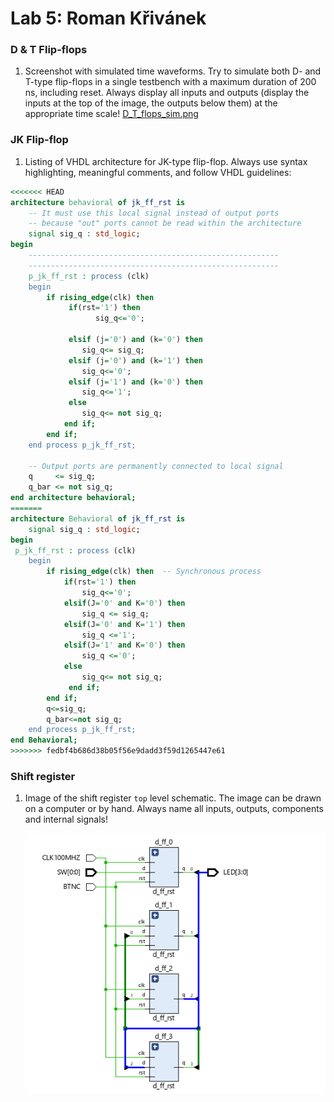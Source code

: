# Lab 5: Roman Křivánek

### D & T Flip-flops

1. Screenshot with simulated time waveforms. Try to simulate both D- and T-type flip-flops in a single testbench with a maximum duration of 200 ns, including reset. Always display all inputs and outputs (display the inputs at the top of the image, the outputs below them) at the appropriate time scale!
[D_T_flops_sim.png](images/D_T_flops_sim.png)
### JK Flip-flop

1. Listing of VHDL architecture for JK-type flip-flop. Always use syntax highlighting, meaningful comments, and follow VHDL guidelines:

```vhdl
<<<<<<< HEAD
architecture behavioral of jk_ff_rst is
    -- It must use this local signal instead of output ports
    -- because "out" ports cannot be read within the architecture
    signal sig_q : std_logic;
begin
    --------------------------------------------------------
    --------------------------------------------------------
    p_jk_ff_rst : process (clk)
    begin
        if rising_edge(clk) then
             if(rst='1') then
                   sig_q<='0';
                
             elsif (j='0') and (k='0') then
                sig_q<= sig_q;
             elsif (j='0') and (k='1') then
                sig_q<='0';
             elsif (j='1') and (k='0') then
                sig_q<='1';
             else
                sig_q<= not sig_q;
            end if;
        end if;
    end process p_jk_ff_rst;

    -- Output ports are permanently connected to local signal
    q     <= sig_q;
    q_bar <= not sig_q;
end architecture behavioral;
=======
architecture Behavioral of jk_ff_rst is
    signal sig_q : std_logic;
begin
 p_jk_ff_rst : process (clk)
    begin
        if rising_edge(clk) then  -- Synchronous process
            if(rst='1') then
                sig_q<='0';
           	elsif(J='0' and K='0') then
                sig_q <= sig_q;
            elsif(J='0' and K='1') then
            	sig_q <='1'; 
            elsif(J='1' and K='0') then
             	sig_q <='0';
            else 
               	sig_q<= not sig_q; 
             end if;                 
        end if;
        q<=sig_q;
        q_bar<=not sig_q;
    end process p_jk_ff_rst;
end Behavioral;
>>>>>>> fedbf4b686d38b05f56e9dadd3f59d1265447e61
```

### Shift register

1. Image of the shift register `top` level schematic. The image can be drawn on a computer or by hand. Always name all inputs, outputs, components and internal signals!

   ![your figure](images/4_bit_shifter.png)
